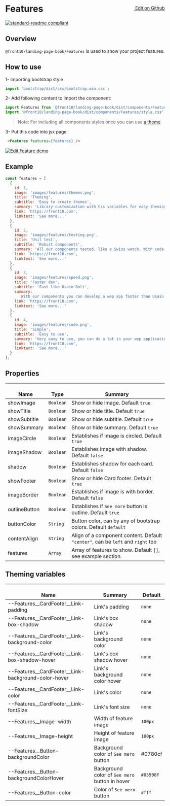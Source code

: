 <a style="float:right; margin-top: 30px;" target="_blank" href="https://github.com/front10/landing-page-book/edit/master/src/components/Features/README.md"> <img width="15px;" src="https://assets-cdn.github.com/images/icons/emoji/unicode/270f.png"/> Edit on Github
</a>

# Features

[![standard-readme compliant](https://img.shields.io/badge/standard--readme-OK-green.svg?style=flat-square)](https://github.com/RichardLitt/standard-readme)

## Overview

`@front10/landing-page-book/Features` is used to show your project features.

## How to use

1- Importing bootstrap style

```js
import 'bootstrap/dist/css/bootstrap.min.css';
```

2- Add following content to import the component:

```js
import Features from '@front10/landing-page-book/dist/components/Features';
import '@front10/landing-page-book/dist/components/Features/style.css';
```

> Note: For including all components styles once you can use [a theme](https://github.com/front10/landing-page-book/wiki/Theming).

3- Put this code into jsx page

```html
 <Features features={features} />
```

<a target="_blank" href="https://codesandbox.io/s/71p7yq4kqq">
  <img alt="Edit Feature demo" src="https://codesandbox.io/static/img/play-codesandbox.svg">
</a>

## Example

```js
const features = [
  {
    id: 1,
    image: 'images/features/themes.png',
    title: 'Theming',
    subtitle: 'Easy to create themes',
    summary: 'Library customization with Css variables for easy theming and component changes.',
    link: 'https://front10.com',
    linktext: 'See more...'
  },
  {
    id: 2,
    image: 'images/features/testing.png',
    title: 'Unit test',
    subtitle: 'Robust components',
    summary: 'All our components tested, like a Swiss watch. With code coverage above 50%.',
    link: 'https://front10.com',
    linktext: 'See more...'
  },
  {
    id: 3,
    image: 'images/features/speed.png',
    title: 'Faster dev',
    subtitle: 'Fast like Usain Bolt',
    summary:
      'With our components you can develop a wep app faster than Usain Bolt in 100 meters flat.',
    link: 'https://front10.com',
    linktext: 'See more...'
  },
  {
    id: 4,
    image: 'images/features/code.png',
    title: 'Simple',
    subtitle: 'Easy to use',
    summary: 'Very easy to use, you can do a lot in your wep application with little code.',
    link: 'https://front10.com',
    linktext: 'See more...'
  }
];
```

## Properties

| </br>Name     | </br>Type | </br>Summary                                                                    |
| ------------- | --------- | ------------------------------------------------------------------------------- |
| showImage     | `Boolean` | Show or hide image. Default `true`                                              |
| showTitle     | `Boolean` | Show or hide title. Default `true`                                              |
| showSubtitle  | `Boolean` | Show or hide subtitle. Default `true`                                           |
| showSummary   | `Boolean` | Show or hide summary. Default `true`                                            |
| imageCircle   | `Boolean` | Establishes if image is circled. Default `true`                                 |
| imageShadow   | `Boolean` | Establishes image with shadow. Default `false`                                  |
| shadow        | `Boolean` | Establishes shadow for each card. Default `false`                               |
| showFooter    | `Boolean` | Show or hide Card footer. Default `true`                                        |
| imageBorder   | `Boolean` | Establishes if image is with border. Default `false`                            |
| outlineButton | `Boolean` | Establishes if `See more` button is outline. Default `true`                     |
| buttonColor   | `String ` | Button color, can by any of bootstrap colors. Default `default`                 |
| contentAlign  | `String`  | Align of a component content. Default `"center"`, can be `left` and `right` too |
| features      | `Array`   | Array of features to show. Default `[]`, see example section.                   |

## Theming variables

| </br>Name                                               | </br>Summary                                   | </br>Default |
| ------------------------------------------------------- | ---------------------------------------------- | ------------ |
| --Features\_\_CardFooter\_\_Link-padding                | Link's padding                                 | `none`       |
| --Features\_\_CardFooter\_\_Link-box-shadow             | Link's box shadow                              | `none`       |
| --Features\_\_CardFooter\_\_Link-background-color       | Link's background color                        | `none`       |
| --Features\_\_CardFooter\_\_Link-box-shadow-hover       | Link's box shadow hover                        | `none`       |
| --Features\_\_CardFooter\_\_Link-background-color-hover | Link's background color hover                  | `none`       |
| --Features\_\_CardFooter\_\_Link-color                  | Link's color                                   | `none`       |
| --Features\_\_CardFooter\_\_Link-fontSize               | Link's font size                               | `none`       |
| --Features\_\_Image-width                               | Width of feature image                         | `100px`      |
| --Features\_\_Image-height                              | Height of feature image                        | `100px`      |
| --Features\_\_Button-backgroundColor                    | Background color of `See mero` button          | #0780cf      |
| --Features\_\_Button-backgroundColorHover               | Background color of `See mero` button in hover | `#05598f`    |
| --Features\_\_Button-color                              | Color of `See mero` button                     | `#fff`       |
